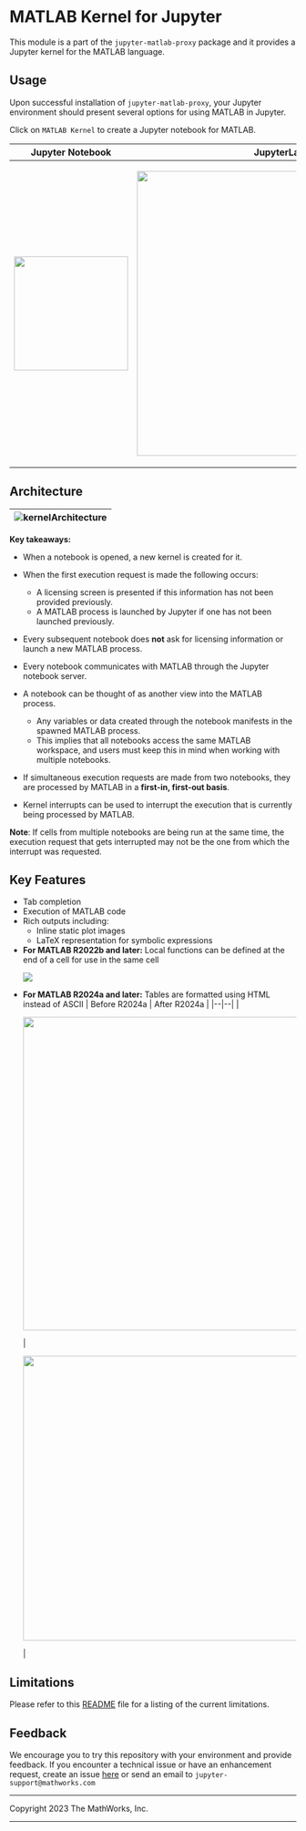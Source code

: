 # MATLAB Kernel for Jupyter

This module is a part of the `jupyter-matlab-proxy` package and it provides a Jupyter kernel for the MATLAB language.

## Usage

Upon successful installation of `jupyter-matlab-proxy`, your Jupyter environment should present several options for using MATLAB in Jupyter.

Click on `MATLAB Kernel` to create a Jupyter notebook for MATLAB.

|Jupyter Notebook| JupyterLab |
|--|--|
|<p align="center"><img width="200" src="https://github.com/mathworks/jupyter-matlab-proxy/raw/main/img/classic-jupyter-kernel.png"></p> | <p align="center"><img width="500" src="https://github.com/mathworks/jupyter-matlab-proxy/raw/main/img/jupyterlab_kernel_icon.png"></p> |

## Architecture

|![kernelArchitecture](https://github.com/mathworks/jupyter-matlab-proxy/raw/main/img/kernel-architecture.png)|
|-|

**Key takeaways:**

* When a notebook is opened, a new kernel is created for it.

* When the first execution request is made the following occurs:
    * A licensing screen is presented if this information has not been provided previously.
    * A MATLAB process is launched by Jupyter if one has not been launched previously.

* Every subsequent notebook does **not** ask for licensing information or launch a new MATLAB process.

* Every notebook communicates with MATLAB through the Jupyter notebook server.

* A notebook can be thought of as another view into the MATLAB process.
    * Any variables or data created through the notebook manifests in the spawned MATLAB process.
    * This implies that all notebooks access the same MATLAB workspace, and users must keep this in mind when working with multiple notebooks.

* If simultaneous execution requests are made from two notebooks, they are processed by MATLAB in a **first-in, first-out basis**.

* Kernel interrupts can be used to interrupt the execution that is currently being processed by MATLAB.

**Note**: If cells from multiple notebooks are being run at the same time, the execution request that gets interrupted may not be the one from which the interrupt was requested.

## Key Features
* Tab completion
* Execution of MATLAB code
* Rich outputs including:
    * Inline static plot images
    * LaTeX representation for symbolic expressions
* **For MATLAB R2022b and later:** Local functions can be defined at the end of a cell for use in the same cell
    <p><img src="https://github.com/mathworks/jupyter-matlab-proxy/raw/main/img/local_functions.png"></p>
* **For MATLAB R2024a and later:** Tables are formatted using HTML instead of ASCII
    | Before R2024a | After R2024a |
    |--|--|
    |<p align="center"><img width="550" src="https://github.com/mathworks/jupyter-matlab-proxy/raw/main/img/tables_before_r2024a.png"></p> | <p align="center"><img width="500" src="https://github.com/mathworks/jupyter-matlab-proxy/raw/main/img/tables_after_r2024a.png"></p> |

## Limitations
Please refer to this [README](https://github.com/mathworks/jupyter-matlab-proxy#limitations) file for a listing of the current limitations. 

## Feedback

We encourage you to try this repository with your environment and provide feedback.
If you encounter a technical issue or have an enhancement request, create an issue [here](https://github.com/mathworks/jupyter-matlab-proxy/issues) or send an email to `jupyter-support@mathworks.com`

----

Copyright 2023 The MathWorks, Inc.

----
